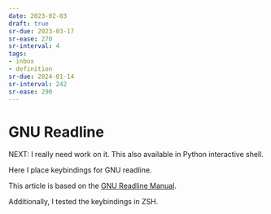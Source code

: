 ```yaml
---
date: 2023-02-03
draft: true
sr-due: 2023-03-17
sr-ease: 270
sr-interval: 4
tags:
- inbox
- definition
sr-due: 2024-01-14
sr-interval: 242
sr-ease: 290
---
```


# GNU Readline

NEXT: I really need work on it. This also available in Python interactive shell.

Here I place keybindings for GNU readline.

This article is based on the
[GNU Readline Manual](https://tiswww.case.edu/php/chet/readline/readline.html).

Additionally, I tested the keybindings in ZSH.

<!-- TODO: add materials -->
